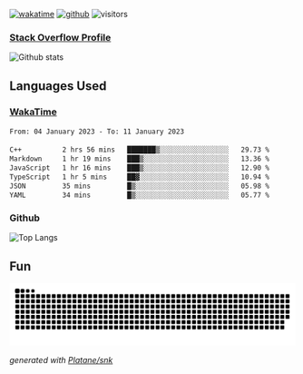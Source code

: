 [![wakatime](https://wakatime.com/badge/user/82c377cd-a54c-404c-b7df-177b313ca539.svg)](https://wakatime.com/@82c377cd-a54c-404c-b7df-177b313ca539)
[![github](https://img.shields.io/github/followers/xinthose?logo=github&style=plastic)](https://github.com/alanhamlett?tab=followers)
![visitors](https://visitor-badge.glitch.me/badge?page_id=xinthose&left_color=green&right_color=red)
### [Stack Overflow Profile](https://stackoverflow.com/users/4056146/xinthose)

![Github stats](https://github-readme-stats.vercel.app/api?username=xinthose&show_icons=true&theme=radical&count_private=true)

## Languages Used

### [WakaTime](https://wakatime.com/)
<!--START_SECTION:waka-->

```text
From: 04 January 2023 - To: 11 January 2023

C++          2 hrs 56 mins   ███████▒░░░░░░░░░░░░░░░░░   29.73 %
Markdown     1 hr 19 mins    ███▒░░░░░░░░░░░░░░░░░░░░░   13.36 %
JavaScript   1 hr 16 mins    ███▒░░░░░░░░░░░░░░░░░░░░░   12.90 %
TypeScript   1 hr 5 mins     ██▓░░░░░░░░░░░░░░░░░░░░░░   10.94 %
JSON         35 mins         █▒░░░░░░░░░░░░░░░░░░░░░░░   05.98 %
YAML         34 mins         █▒░░░░░░░░░░░░░░░░░░░░░░░   05.77 %
```

<!--END_SECTION:waka-->

### Github

![Top Langs](https://github-readme-stats.vercel.app/api/top-langs/?username=xinthose)

## Fun
![github contribution grid snake animation](https://raw.githubusercontent.com/xinthose/xinthose/output/github-contribution-grid-snake.svg)

_generated with [Platane/snk](https://github.com/Platane/snk)_
